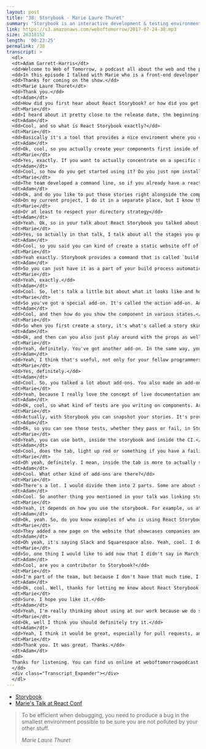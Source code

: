 ```yaml
---
layout: post
title: "38: Storybook - Marie Laure Thuret"
summary: "Storybook is an interactive development & testing environment for React and React-Native UI components. Marie explains why it's useful and how they use it at Algolia."
link: https://s3.amazonaws.com/weboftomorrow/2017-07-24-38.mp3
size: 26318152
length: '00:23:25'
permalink: /38
transcript: >
  <dl>
  <dt>Adam Garrett-Harris</dt>
  <dd>Welcome to Web of Tomorrow, a podcast all about the web and the people who build it. This is Adam Harris.</dd>
  <dd>In this episode I talked with Marie who is a front-end developer at Algolia in France and she talked about Storybook, which is an interactive development and testing environment for React and React Native UI components.</dd>
  <dd>Thanks for coming on the show.</dd>
  <dt>Marie Laure Thuret</dt>
  <dd>Thank you.</dd>
  <dt>Adam</dt>
  <dd>How did you first hear about React Storybook? or how did you get started with it?</dd>
  <dt>Marie</dt>
  <dd>I heard about it pretty close to the release date, the beginning of 2016. So, I was working on a presentation about how you can test your React and Redux application and basically I just came across React Storybook and I actually loved the idea because of a previous mission I worked on with Ember while doing Storybook and it was a way for us to showcase our components and to test them, and to show how you can use them. And I found that very useful and so having a tool that already does everything for you and you just have to start developing. I think it was an amazing idea and started to use it.</dd>
  <dt>Adam</dt>
  <dd>Cool, and so what is React Storybook exactly?</dd>
  <dt>Marie</dt>
  <dd>Basically it's a tool that provides a nice enviroment where you can develop your UI components in total isolation, and so it forces you to be outside of your complex application, which actually is easier to develop because you are not polluted by a lot of stuff. You just design your components and develop it and that's it. So you can concentrate on the API. And so basically this tool is a dedicated interface when you write your own stories, which is basically your component at a precise state.</dd>
  <dt>Adam</dt>
  <dd>Ok, cool, so you actually create your components first inside of React Storybook. That way you're not inside of your complex app or anything. You're not having to click around a million times to get to that component or whatever.</dd>
  <dt>Marie</dt>
  <dd>Yes, exactly. If you want to actually concentrate on a specific substate of your component, you can pass the right props and you will have a dedicated story for it. And then it's easier to develop your app. Then you need to actually be in the right substate to actually develop your dedicated behavior. So it's a lot easier. And one thing that is great is that you can think of the API first. It's something that I like to say because often we want to create generic components. So here you are not inside your app you are forced to design in isolation so you can really create generic components.</dd>
  <dt>Adam</dt>
  <dd>Cool, so how do you get started using it? Do you just npm install in inside of your app?</dd>
  <dt>Marie</dt>
  <dd>The team developed a command line, so if you already have a react application you just install it globally. It's called `create-storybook` and then you run it, and it will create for you, all of the config files, which at the beginning is not a lot of files, but to see something working you type `npm run storybook` and that's it. You get the environment and you can start adding your stories.</dd>
  <dt>Adam</dt>
  <dd>Ok, and do you like to put those stories right alongside the component or in a seperate place in your app?</dd>
  <dd>On my current project, I do it in a separate place, but I know that some people prefer to have it just next to it. I mean, it's a matter of taste. Maybe I'm working on a widget library and so I don't have that much widgets, so in the end, the directories are full of files. But if you have a big application, it might be better to put them next to the components.</dd>
  <dt>Marie</dt>
  <dd>Or at least to respect your directory strategy</dd>
  <dt>Adam</dt>
  <dd>Yeah. Ok, so in your talk about React Storybook you talked about it helps you design, document, debug, and discuss. Can you talk about each of those, starting with how it helps you design?</dd>
  <dt>Marie</dt>
  <dd>Yes, so actually in that talk, I talk about all the stages you go through and it starts obviously with the development and the api, but then you need to actually style your components. With Storybook, it's convenient because once again you can be very quickly on one substate of it. So, if you know that for example, with my talk I showcase a pagination component, but if because you're on the first page you want to disable one button and you want to style this thing, then you can do it quickly. And then at some point, about the documentation, because you have all those stories, you actually created the documentation. It's already there. You don't have anything more to do. Because you can pubish the storybook. So it means that you can statically build the storybook, then publish it on the web, or anywhere else. And then people can start looking at your components. They can start playing with them. And Storybook provides different ali-ons that help you document more of your components. So it's a great way to showcase your components to other people. And then for the devlopers, it's not about debugging. To be efficient when debugging, you need to produce a bug in the smallest environment possible to be sure you are not polluted by your other stuff. So with Storybook it's easy because you are already isolated, so you can reuse you components or you can create a story with 2 or 3 of them and you can actually try to reproduce a bug with the least amount of code involved. And the last part is my favorite part: discussion. Because you can share this storybook with others. Others can actually use your storybook to start discussion. So, one obvious example is that if you develop something that involves a component, you can link to the storybook and actually add people to visually see what you are saying in your issue or whatever.</dd>
  <dt>Adam</dt>
  <dd>Cool, so you said you can kind of create a static website off of it and then you also said you can link to your storybook. So how does that work exactly. Do you run a command to create a static site and then upload it somewhere and then share that link?</dd>
  <dt>Marie</dt>
  <dd>Yeah exactly. Storybook provides a command that is called `build storybook`. So if you do npm run with storybook you get the storybook files statically. So then you just deploy it somewhere. So, for example, at Algolia, we deploy the storybook on Netlify, which is a hosting service. And each time we do a PR, it will be deployed on the service and everyone can access it. But it means you can also deploy elsewhere, for example, Airbnb, it's what they do. If you go on their github website, you have a link. You can click on it and you can actually browse that storybook and you can see the widgets. So it's up to you to imagine what will fit your need best, but you have the tools to do it.</dd>
  <dt>Adam</dt>
  <dd>So you can just have it as a part of your build process automatically.</dd>
  <dt>Marie</dt>
  <dd>Yeah, exactly.</dd>
  <dt>Adam</dt>
  <dd>Cool. So, let's talk a little bit about what it looks like and how you use it. You've got a panel on the left showing all the components, right? And then, in the middle, you can see the component. And then down below, you have some tabs? Ok, so how do you show events that are happening from the component.</dd>
  <dt>Marie</dt>
  <dd>So you've got a special add-on. It's called the action add-on. And so basically, for all your actions that are props. When you pass in a function, and the function is used by the component. You can replace this function with another function, which is provided by the add-on and then if you click somewhere on your component, then you will see the events logged on the panel on the tab below so you can see what's happening.</dd>
  <dt>Adam</dt>
  <dd>Cool, and then how do you show the component in various states.</dd>
  <dt>Marie</dt>
  <dd>So when you first create a story, it's what's called a story skin. So, let's say we have a component, which is a pagination component. You will say, I want to create stories for the pagination. And then you will start to write a story. And basically, each story is a substate of your component because for each story, you actually declare your components so you can vary the props you use and stuff like that to have your components in seperate states.</dd>
  <dt>Adam</dt>
  <dd>Ok, and then can you also just play around with the props as well.</dd>
  <dt>Marie</dt>
  <dd>Yeah, definitely. You've got another add-on. In the same way, you can, instead of just passing a prop, you can pass a prop with a different value, but then also add extra information, like if it's a number or if it's a string, or if it's an object, etc. And then this add-on will display those props inside the panel and then everybody can play with it. For example, if you have a number on you component, and you set the value as 1, then you will have a new entry on this panel and you will be able to type any number. And then the component will be able to render with the new props. So it's great because, your user or collegues can actually play with the props and see what the props are doing, what the bahavior is.</dd>
  <dt>Adam</dt>
  <dd>Yeah, I think that's useful, not only for your fellow programmers, but also designers, and PMs, and managers, and things like that.</dd>
  <dt>Marie</dt>
  <dd>Yes, definitely.</dd>
  <dt>Adam</dt>
  <dd>Cool. So, you talked a lot about add-ons. You also made an add-on, right?</dd>
  <dt>Marie</dt>
  <dd>Yeah, because I really love the concept of live documentation and before working on content stuff, I had a lot of interest in behavior [...] and those two converge given that allows you to write some [...]. And now you can write some documentation. So when I switched to content development with Storybook it was a bit of the same thing for me. You've got your stories and then, because it's like your code that is executed. I wanted a way to test them because I know that when we develop, at some point, you get incorrect things if it's not tested. So obviously, you would probably test your components in other files and stuff like that. But then you end up with duplication between your stories and your test files and I wanted a way to actually avoid that. So I can test my stories directly. You can write your tests just next to your stories and then display those directly in the storybook. The idea was to use those tests as specification of your components because even though it's a UI component and should not have that much business logic inside it, often you get things that are actually business related. And so if you're a new employee, or even yourself later, sometimes it's great to actually [..] and the tests are actually good for that. That was the idea, to write the test next to the stories.</dd>
  <dt>Adam</dt>
  <dd>Ok, cool, so what kind of tests are you writing on components. Are you doing snapshot tests to see what the output of the render function is? Or is there... You mentioned business logic. What kind of business logic could you test?</dd>
  <dt>Marie</dt>
  <dd>Actually, with Storybook you can snapshot your stories. It's provided by the tool. It's called snapshots. And it's based on [...]. So, what this library does is that it takes all your stories and snapshots them, so you've got all of that markup somewhere and if you start developing, then you will see the diff, and you'll see if you made some regressions on that. The idea of my add-on which is called the Specification add-on, is a bit different. It's not really to test markup, it's more like to check actions, or like I said, things that you want to  be explicit on, like business logic and [...], and things that actually relate to data. And then for that you can use whatever you want that works in the browser. So I typically use Enzyme and Expect for the assertion. So you make your stories and then you can use the Enzyme API to make the assertions.</dd>
  <dt>Adam</dt>
  <dd>Ok, so you can see those tests, whether they pass or fail, in Storybook. Can you also see if they fail somewhere else, like in the command line?</dd>
  <dt>Marie</dt>
  <dd>Yeah, you can use both, inside the storybook and inside the CI.</dd>
  <dt>Adam</dt>
  <dd>Cool, does the tab, light up red or something if you have a failing test inside that tab? Because you might forget to look in there.</dd>
  <dt>Marie</dt>
  <dd>Oh yeah, definitely. I mean, inside the tab is more to actually see the specs. To me, a failure is better to see in the CI. In the storybook, it's more about the specification of the component.</dd>
  <dt>Adam</dt>
  <dd>Cool. What other kind of add-ons are there?</dd>
  <dt>Marie</dt>
  <dd>There's a lot. I would divide them into 2 parts. Some are about styling components. For example, there's some add-ons that helps with resizing the window to help you ensure that your components are responsive. Some add-ons that will change the background color of the storybook, again to help you with the styling. And you also have add-ons that are more related to documentation. For example you've got one that will generate the source of your components in a way that if somebody goes into the storybook, you see the component and then the usage, so you can copy paste. And other stuff like generate props. What else? I think there are some that allows you to actually add a readme, if you need that. So there are a lot of different things. And the good thing with Storybook is that creating an add-on is easy. So anybody can create their own if they need to. And then they can share it with others.</dd>
  <dt>Adam</dt>
  <dd>Cool. So another thing you mentioned in your talk was linking stories together where if you click on one component, it will link you to another. Or if you click on one story, it will link you to another story. What is the purpose of that exactly? I wasn't sure.</dd>
  <dt>Marie</dt>
  <dd>Yeah, it depends on how you use the storybook. For example, us at Algolia, we are using fully connected components. If you click on them, it's a top component. Often you actually need the raw components, so the lowest one. So, one idea would be to show how the component, like if you click on the button, what that button is supposed to do. And so, probably to get you to another substate of this component, you can link the stories together to show how they can interact together.</dd>
  <dt>Adam</dt>
  <dd>Ok, yeah. So, do you know examples of who is using React Storybook?</dd>
  <dt>Marie</dt>
  <dd>They added a new page on the website that showcases companies and projects that are using Storybook. If I remember correctly, so obviously I already mentioned us and Airbnb, but you've also got Buffer, Learning Planet, and there's others. Those are jus the public ones. I believe a lot of people are using Storybook, but internally, so you can't see the project. But now the project as over 10,000 stars.</dd>
  <dt>Adam</dt>
  <dd>Oh yeah, it's saying Slack and Squarespace also. Yeah, cool. I don't think I have any more questions. Is there anything else that you wanted to say?</dd>
  <dt>Marie</dt>
  <dd>So, one thing I would like to add now that I didn't say in March, when I did React Conf about Storybook is that at that moment the project was a bit dead because it was created by Kadira, a company. This company shut down and then there was no more activity on the Github repository. So fixes were not getting done, and pull requests were not merged anymore. At some point, people were asking if it was possible to take over the project. So, it was opened to the world community and a lot of people are really involved to make this project live. And so there just really is the salvation of Storybook and what's really great is that you've got some initiative to extend Storybook to Vue and possibly other frameworks. So, it's really cool. I think it's a project will keep living in the future.</dd>
  <dt>Adam</dt>
  <dd>Cool, are you a contributor to Storybook?</dd>
  <dt>Marie</dt>
  <dd>I'm part of the team, but because I don't have that much time, I'm just doing small fixes or talking about it at conferences, but I'm not writing a lot of code for Storybook right now.</dd>
  <dt>Adam</dt>
  <dd>Ok, cool. Well, thanks for letting me know about React Storybook. I had never heard of it before, until you talked about it.</dd>
  <dt>Marie</dt>
  <dd>Sure. I hope you like it.</dd>
  <dt>Adam</dt>
  <dd>Yeah, I'm really thinking about using at our work because we do something similar, but it's just our own code and it's not nearly as full-featured as Storybook is.</dd>
  <dt>Marie</dt>
  <dd>Ok, well I think you should definitely try it.</dd>
  <dt>Adam</dt>
  <dd>Yeah, I think it would be great, especially for pull requests, and being about to build a component in an isolated environment. Alright, well thank you so much for coming on the show.</dd>
  <dt>Marie</dt>
  <dd>Thank you. It was great. Thanks.</dd>
  <dt>Adam</dt>
  <dd>
  Thanks for listening. You can find us online at weboftomorrowpodcast.com and on Twitter at weboftomorrowfm. Be sure to subscribe on your favorite podcast player or on YouTube if you prefer so you don't miss out on any upcoming episodes.
  </dd>
  <div class="Transcript_Expander"></div>
  </dl>
---
```


- [Storybook](https://github.com/storybooks/storybook)
- [Marie's Talk at React Conf](https://www.youtube.com/watch?v=PF0Vi-iIyoo)

<blockquote>
<p>To be efficient when debugging, you need to produce a bug in the smallest environment possible to be sure you are not polluted by your other stuff.</p>
<cite>Marie Laure Thuret</cite>
</blockquote>

